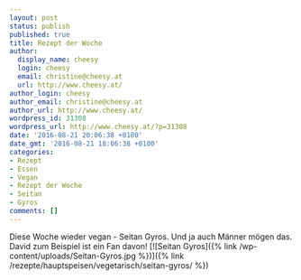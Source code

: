 ```yaml
---
layout: post
status: publish
published: true
title: Rezept der Woche
author:
  display_name: cheesy
  login: cheesy
  email: christine@cheesy.at
  url: http://www.cheesy.at/
author_login: cheesy
author_email: christine@cheesy.at
author_url: http://www.cheesy.at/
wordpress_id: 31308
wordpress_url: http://www.cheesy.at/?p=31308
date: '2016-08-21 20:06:38 +0100'
date_gmt: '2016-08-21 18:06:38 +0100'
categories:
- Rezept
- Essen
- Vegan
- Rezept der Woche
- Seitan
- Gyros
comments: []
---
```

Diese Woche wieder vegan - Seitan Gyros. Und ja auch Männer mögen das. David zum Beispiel ist ein Fan davon!
[![Seitan Gyros]({% link /wp-content/uploads/Seitan-Gyros.jpg %})]({% link /rezepte/hauptspeisen/vegetarisch/seitan-gyros/ %})
